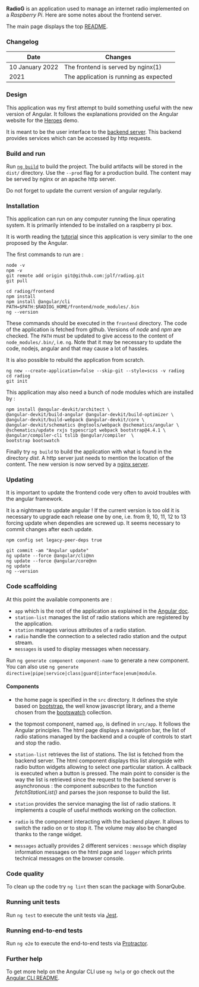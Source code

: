 
**RadioG** is an application used to manage an internet radio implemented
on a *Raspberry Pi*. Here are some notes about the frontend server.

The main page displays the top [README](https://github.com/jplf/radiog/blob/master/README.md).

### Changelog

| Date         | Changes |
|--------------|---------|
| 10 January 2022  | The frontend is served by nginx(1) |
| 2021 | The application is running as expected |

### Design

This application was my first attempt to build something useful with the new version of Angular. It follows the explanations provided on the Angular website for the [Heroes](https://angular.io/tutorial) demo.

It is meant to be the user interface to the [backend server](https://github.com/jplf/radiog/blob/master/backend/README.md).
This backend provides services which can be accessed by http requests.

### Build and run

Run [`ng build`](https://angular.io/cli/build) to build the project. The build artifacts will be stored in the `dist/` directory. Use the `--prod` flag for a production build.
The content may be served by nginx or an apache http server.

Do not forget to update the current version of angular regularly.

### Installation

This application can run on any computer running the linux operating system.
It is primarily intended to be installed on a raspberry pi box.

It is worth reading the [tutorial](https://angular.io/tutorial/toh-pt0) since this application is very similar to the one proposed by the Angular.

The first commands to run are :
```
node -v
npm -v
git remote add origin git@github.com:jplf/radiog.git
git pull

cd radiog/frontend
npm install
npm install @angular/cli
PATH=$PATH:$RADIOG_HOME/frontend/node_modules/.bin
ng --version
```
These commands should be executed in the `frontend` directory. The code of the application is fetched from github.
Versions of *node* and *npm* are checked. The `PATH` must be updated to give access to the content of `node_modules/.bin/`, i.e. `ng`.
Note that it may be necessary to update the code, nodejs, angular and that may cause a lot of hassles.

It is also possible to rebuild the application from scratch.
```
ng new --create-application=false --skip-git --style=scss -v radiog
cd radiog
git init
```

This application may also need a bunch of node modules which are installed by :

```
npm install @angular-devkit/architect \
@angular-devkit/build-angular @angular-devkit/build-optimizer \
@angular-devkit/build-webpack @angular-devkit/core \
@angular-devkit/schematics @ngtools/webpack @schematics/angular \
@schematics/update rxjs typescript webpack bootstrap@4.4.1 \
@angular/compiler-cli tslib @angular/compiler  \
bootstrap bootswatch
```
Finally try `ng build` to build the application with what is found in the directory _dist_. A http server just needs to mention the location of the content.
The new version is now served by a <a href="https://www.nginx.com/">nginx server</a>.

### Updating

It is important to update the frontend code very often to avoid troubles with the angular framework.

It is a nightmare to update angular !
If the current version is too old it is necessary to upgrade each release one by one, i.e. from 9, 10, 11, 12 to 13 forcing update when dependies are screwed up.
It seems necessary to commit changes after each update.

```
npm config set legacy-peer-deps true

git commit -am "Angular update"
ng update --force @angular/cli@nn
ng update --force @angular/core@nn
ng update
ng --version
```

### Code scaffolding

At this point the available components are :

* `app` which is the root of the application as explained in the [Angular doc](https://angular.io/guide/bootstrapping).
* `station-list` manages the list of radio stations which are registered by the application.
* `station` manages various attributes of a radio station.
* `radio` handle the connection to a selected radio station and the output stream.
* `messages` is used to display messages when necessary.

Run `ng generate component component-name` to generate a new component. You can also use `ng generate directive|pipe|service|class|guard|interface|enum|module`.

#### Components

* the home page is specified in the `src` directory. It defines the style based on [bootstrap](https://getbootstrap.com/), the well know javascript library, and a theme chosen from the [bootswatch](https://bootswatch.com/) collection.

* the topmost component, named `app`, is defined in `src/app`. It follows the Angular principles. The html page displays a navigation bar, the list of radio stations managed by the backend and a couple of controls to start and stop the radio.

* `station-list` retrieves the list of stations. The list is fetched from the backend server. The html component displays this list alongside with radio button widgets allowing to select one particular station. A callback is executed when a button is pressed.
The main point to consider is the way the list is retrieved since the request to the backend server is asynchronous : the component _subscribes_ to the function _fetchStationList()_ and parses the json response to build the list.

* `station` provides the service managing the list of radio stations. It implements a couple of useful methods working on the collection.

* `radio` is the component interacting with the backend player. It allows to switch the radio on or to stop it. The volume may also be changed thanks to the range widget.

* `messages` actually provides 2 different services : `message` which display information messages on the html page and `logger` which prints technical messages on the browser console. 

### Code quality

To clean up the code try `ng lint` then scan the package with SonarQube.

### Running unit tests

Run `ng test` to execute the unit tests via [Jest](https://jestio.io).

### Running end-to-end tests

Run `ng e2e` to execute the end-to-end tests via [Protractor](http://www.protractortest.org/).

### Further help

To get more help on the Angular CLI use `ng help` or go check out the [Angular CLI README](https://github.com/angular/angular-cli/blob/master/README.md).
